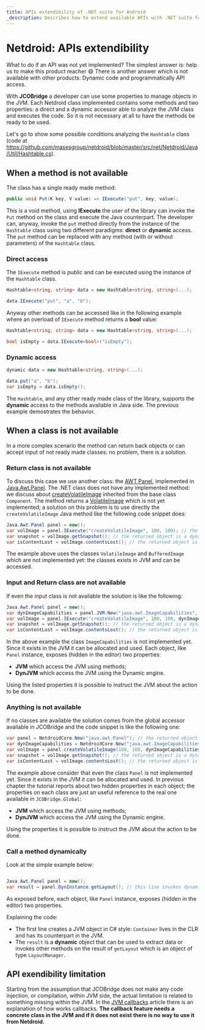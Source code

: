 ```yaml
---
title: APIs extendibility of .NET suite for Android
_description: Describes how to extend available APIs with .NET suite for Android
---
```


# Netdroid: APIs extendibility

What to do if an API was not yet implemented? The simplest answer is: help us to make this product reacher :smile:
There is another answer which is not available with other products: Dynamic code and programmatically API access.

With **JCOBridge** a developer can use some properties to manage objects in the JVM. 
Each Netdroid class implemented contains some methods and two properties: a direct and a dynamic accessor able to analyze the JVM class and executes the code.
So it is not necessary at all to have the methods be ready to be used.

Let's go to show some possible conditions analyzing the `Hashtable` class (code at https://github.com/masesgroup/netdroid/blob/master/src/net/Netdroid/Java/Util/Hashtable.cs).

## When a method is not available

The class has a single ready made method:

```C#
public void Put(K key, V value) => IExecute("put", key, value);
```

This is a void method, using **IExecute** the user of the library can invoke the `Put` method on the class and execute the Java counterpart. 
The developer can, anyway, invoke the `put` method directly from the instance of the `Hashtable` class using two different paradigms: **direct** or **dynamic** access.
The `put` method can be replaced with any method (with or without parameters) of the `Hashtable` class.

### Direct access

The `IExecute` method is public and can be executed using the instance of the `Hashtable` class.

```C#
Hashtable<string, string> data = new Hashtable<string, string>(...);

data.IExecute("put", "a", "b");
```

Anyway other methods can be accessed like in the following example where an overload of `IExecute` method returns a **bool** value:

```C#
Hashtable<string, string> data = new Hashtable<string, string>(...);

bool isEmpty = data.IExecute<bool>("isEmpty");
```

### Dynamic access

```C#
dynamic data = new Hashtable<string, string>(...);

data.put("a", "b");
var isEmpty = data.isEmpty();
```

The `Hashtable`, and any other ready made class of the library, supports the **dynamic** access to the methods available in Java side.
The previous example demostrates the behavior.

## When a class is not available

In a more complex scenario the method can return back objects or can accept input of not ready made classes: no problem, there is a solution.

### Return class is not available

To discuss this case we use another class: the [AWT Panel](https://docs.oracle.com/javase/8/docs/api/java/awt/Panel.html), implemented in [Java.Awt.Panel](https://github.com/masesgroup/netdroid/blob/master/src/net/Netdroid/Java/Awt/Panel.cs).
The .NET class does not have any implemented method: we discuss about [createVolatileImage](https://docs.oracle.com/javase/8/docs/api/java/awt/Component.html#createVolatileImage-int-int-) inherited from the base class `Component`.
The method returns a [VolatileImage](https://docs.oracle.com/javase/8/docs/api/java/awt/image/VolatileImage.html) which is not yet implemented; a solution on this problem is to use directly the `createVolatileImage` Java method like the following code snippet does:

```C#
Java.Awt.Panel panel = new();
var volImage = panel.IExecute("createVolatileImage", 100, 100); // the returned object is a dynamic object which reference the VolatileImage object in Java
var snapshot = volImage.getSnapshot(); // the returned object is a dynamic object reference of the BufferedImage object in Java
var isContentLost = volImage.contentsLost(); // the returned object is a bool representing the Java counterpart

```

The example above uses the classes `VolatileImage` and `BufferedImage` which are not implemented yet: the classes exists in JVM and can be accessed.

### Input and Return class are not available

If even the input class is not available the solution is like the following:

```C#
Java.Awt.Panel panel = new();
var dynImageCapabilities = panel.JVM.New("java.awt.ImageCapabilities", true); // the returned object is a dynamic object which is a reference of the ImageCapabilities object in Java
var volImage = panel.IExecute("createVolatileImage", 100, 100, dynImageCapabilities); // the returned object is a dynamic object which reference the VolatileImage object in Java
var snapshot = volImage.getSnapshot(); // the returned object is a dynamic object reference of the BufferedImage object in Java
var isContentLost = volImage.contentsLost(); // the returned object is a bool representing the Java counterpart

```

In the above example the class `ImageCapabilities` is not implemented yet. Since it exists in the JVM it can be allocated and used.
Each object, like `Panel` instance, exposes (hidden in the editor) two properties:
* **JVM** which access the JVM using methods;
* **DynJVM** which access the JVM using the Dynamic engine.

Using the listed properties it is possible to instruct the JVM about the action to be done.

### Anything is not available

If no classes are available the solution comes from the global accessor available in JCOBridge and the code snippet is like the following one:

```C#
var panel = NetdroidCore.New("java.awt.Panel"); // the returned object is a dynamic object reference of the Panel object in Java
var dynImageCapabilities = NetdroidCore.New("java.awt.ImageCapabilities", true); // the returned object is a dynamic object which is a reference of the ImageCapabilities object in Java
var volImage = panel.createVolatileImage(100, 100, dynImageCapabilities); // the returned object is a dynamic object which reference the VolatileImage object in Java
var snapshot = volImage.getSnapshot(); // the returned object is a dynamic object reference of the BufferedImage object in Java
var isContentLost = volImage.contentsLost(); // the returned object is a bool representing the Java counterpart

```

The example above consider that even the class `Panel` is not implemented yet. Since it exists in the JVM it can be allocated and used.
In previous chapter the tutorial reports about two hidden properties in each object; the properties on each class are just an useful reference to the real one available in `JCOBridge.Global`:
* **JVM** which access the JVM using methods;
* **DynJVM** which access the JVM using the Dynamic engine.

Using the properties it is possible to instruct the JVM about the action to be done.

### Call a method dynamically

Look at the simple example below:

```C#

Java.Awt.Panel panel = new();
var result = panel.DynInstance.getLayout(); // this line invokes dynamically the getLayout method on the instance of the Panel

```

As exposed before, each object, like `Panel` instance, exposes (hidden in the editor) two properties.

Explaining the code:
* The first line creates a JVM object in C# style: `Container` lives in the CLR and has its counterpart in the JVM.
* The `result` is a **dynamic** object that can be used to extract data or invokes other methods on the result of `getLayout` which is an object of type `LayoutManager`.

## API exendibility limitation

Starting from the assumption that JCOBridge does not make any code injection, or compilation, within JVM side, the actual limitation is related to something missing within the JVM.
In the [JVM callbacks](jvm_callbacks.md) article there is an explanation of how works callbacks.
**The callback feature needs a concrete class in the JVM and if it does not exist there is no way to use it from Netdroid.**
